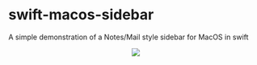# swift-macos-sidebar

A simple demonstration of a Notes/Mail style sidebar for MacOS in swift

<p align="center">
  <img src="https://i.imgur.com/rQfORrG.png">
</p>
